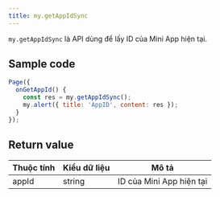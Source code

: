 ```yaml
---
title: my.getAppIdSync
---
```


`my.getAppIdSync` là API dùng để lấy ID của Mini App hiện tại.

## Sample code

```js
Page({
  onGetAppId() {
    const res = my.getAppIdSync();
    my.alert({ title: 'AppID', content: res });
  }
});
```

## Return value

| Thuộc tính | Kiểu dữ liệu   | Mô tả              |
| ---------- | ------ | ------------------------ |
| appId      | string | ID của Mini App hiện tại |
